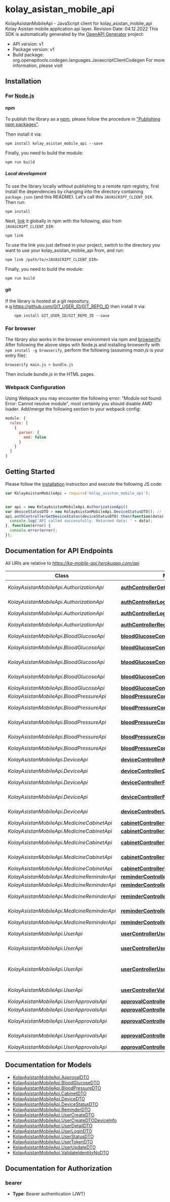 # kolay_asistan_mobile_api

KolayAsistanMobileApi - JavaScript client for kolay_asistan_mobile_api
Kolay Asistan mobile application api layer. Revision Date: 04.12.2022
This SDK is automatically generated by the [OpenAPI Generator](https://openapi-generator.tech) project:

- API version: v1
- Package version: v1
- Build package: org.openapitools.codegen.languages.JavascriptClientCodegen
For more information, please visit []()

## Installation

### For [Node.js](https://nodejs.org/)

#### npm

To publish the library as a [npm](https://www.npmjs.com/), please follow the procedure in ["Publishing npm packages"](https://docs.npmjs.com/getting-started/publishing-npm-packages).

Then install it via:

```shell
npm install kolay_asistan_mobile_api --save
```

Finally, you need to build the module:

```shell
npm run build
```

##### Local development

To use the library locally without publishing to a remote npm registry, first install the dependencies by changing into the directory containing `package.json` (and this README). Let's call this `JAVASCRIPT_CLIENT_DIR`. Then run:

```shell
npm install
```

Next, [link](https://docs.npmjs.com/cli/link) it globally in npm with the following, also from `JAVASCRIPT_CLIENT_DIR`:

```shell
npm link
```

To use the link you just defined in your project, switch to the directory you want to use your kolay_asistan_mobile_api from, and run:

```shell
npm link /path/to/<JAVASCRIPT_CLIENT_DIR>
```

Finally, you need to build the module:

```shell
npm run build
```

#### git

If the library is hosted at a git repository, e.g.https://github.com/GIT_USER_ID/GIT_REPO_ID
then install it via:

```shell
    npm install GIT_USER_ID/GIT_REPO_ID --save
```

### For browser

The library also works in the browser environment via npm and [browserify](http://browserify.org/). After following
the above steps with Node.js and installing browserify with `npm install -g browserify`,
perform the following (assuming *main.js* is your entry file):

```shell
browserify main.js > bundle.js
```

Then include *bundle.js* in the HTML pages.

### Webpack Configuration

Using Webpack you may encounter the following error: "Module not found: Error:
Cannot resolve module", most certainly you should disable AMD loader. Add/merge
the following section to your webpack config:

```javascript
module: {
  rules: [
    {
      parser: {
        amd: false
      }
    }
  ]
}
```

## Getting Started

Please follow the [installation](#installation) instruction and execute the following JS code:

```javascript
var KolayAsistanMobileApi = require('kolay_asistan_mobile_api');


var api = new KolayAsistanMobileApi.AuthorizationApi()
var deviceStatusDTO = new KolayAsistanMobileApi.DeviceStatusDTO(); // {DeviceStatusDTO} 
api.authControllerGetDeviceStatus(deviceStatusDTO).then(function(data) {
  console.log('API called successfully. Returned data: ' + data);
}, function(error) {
  console.error(error);
});


```

## Documentation for API Endpoints

All URIs are relative to *https://ka-mobile-api.herokuapp.com/api*

Class | Method | HTTP request | Description
------------ | ------------- | ------------- | -------------
*KolayAsistanMobileApi.AuthorizationApi* | [**authControllerGetDeviceStatus**](docs/AuthorizationApi.md#authControllerGetDeviceStatus) | **POST** /auth/get-device-status | Find Device
*KolayAsistanMobileApi.AuthorizationApi* | [**authControllerLoggedDetail**](docs/AuthorizationApi.md#authControllerLoggedDetail) | **GET** /auth/me | Logged User Detail
*KolayAsistanMobileApi.AuthorizationApi* | [**authControllerLogin**](docs/AuthorizationApi.md#authControllerLogin) | **POST** /auth/login | Login
*KolayAsistanMobileApi.AuthorizationApi* | [**authControllerRegisterUser**](docs/AuthorizationApi.md#authControllerRegisterUser) | **POST** /auth/register | Register user
*KolayAsistanMobileApi.BloodGlucoseApi* | [**bloodGlucoseControllerCreate**](docs/BloodGlucoseApi.md#bloodGlucoseControllerCreate) | **POST** /blood-glucose | Add
*KolayAsistanMobileApi.BloodGlucoseApi* | [**bloodGlucoseControllerDelete**](docs/BloodGlucoseApi.md#bloodGlucoseControllerDelete) | **DELETE** /blood-glucose/{id} | De
*KolayAsistanMobileApi.BloodGlucoseApi* | [**bloodGlucoseControllerFindUserAllItems**](docs/BloodGlucoseApi.md#bloodGlucoseControllerFindUserAllItems) | **GET** /blood-glucose/findUserAllItems | Find User All Items
*KolayAsistanMobileApi.BloodGlucoseApi* | [**bloodGlucoseControllerFindUserItem**](docs/BloodGlucoseApi.md#bloodGlucoseControllerFindUserItem) | **GET** /blood-glucose/findUserItem/{id} | Find User Item
*KolayAsistanMobileApi.BloodGlucoseApi* | [**bloodGlucoseControllerUpdate**](docs/BloodGlucoseApi.md#bloodGlucoseControllerUpdate) | **PUT** /blood-glucose/{id} | Update
*KolayAsistanMobileApi.BloodPressureApi* | [**bloodPressureControllerCreate**](docs/BloodPressureApi.md#bloodPressureControllerCreate) | **POST** /blood-pressure | Add
*KolayAsistanMobileApi.BloodPressureApi* | [**bloodPressureControllerDelete**](docs/BloodPressureApi.md#bloodPressureControllerDelete) | **DELETE** /blood-pressure/{id} | De
*KolayAsistanMobileApi.BloodPressureApi* | [**bloodPressureControllerFindUserAllItems**](docs/BloodPressureApi.md#bloodPressureControllerFindUserAllItems) | **GET** /blood-pressure/findUserAllItems | Find User All Items
*KolayAsistanMobileApi.BloodPressureApi* | [**bloodPressureControllerFindUserItem**](docs/BloodPressureApi.md#bloodPressureControllerFindUserItem) | **GET** /blood-pressure/findUserItem/{id} | Find User Item
*KolayAsistanMobileApi.BloodPressureApi* | [**bloodPressureControllerUpdate**](docs/BloodPressureApi.md#bloodPressureControllerUpdate) | **PUT** /blood-pressure/{id} | Update
*KolayAsistanMobileApi.DeviceApi* | [**deviceControllerAddNewDevice**](docs/DeviceApi.md#deviceControllerAddNewDevice) | **POST** /device | Add new device
*KolayAsistanMobileApi.DeviceApi* | [**deviceControllerDelete**](docs/DeviceApi.md#deviceControllerDelete) | **DELETE** /device/{id} | Delete
*KolayAsistanMobileApi.DeviceApi* | [**deviceControllerFindUserAllItems**](docs/DeviceApi.md#deviceControllerFindUserAllItems) | **GET** /device/findUserAllItems | Find User All Items
*KolayAsistanMobileApi.DeviceApi* | [**deviceControllerFindUserItem**](docs/DeviceApi.md#deviceControllerFindUserItem) | **GET** /device/findUserItem/{id} | Find User Item
*KolayAsistanMobileApi.DeviceApi* | [**deviceControllerUpdate**](docs/DeviceApi.md#deviceControllerUpdate) | **PUT** /device/{id} | Update device info
*KolayAsistanMobileApi.MedicineCabinetApi* | [**cabinetControllerCreate**](docs/MedicineCabinetApi.md#cabinetControllerCreate) | **POST** /cabinet | Add
*KolayAsistanMobileApi.MedicineCabinetApi* | [**cabinetControllerDelete**](docs/MedicineCabinetApi.md#cabinetControllerDelete) | **DELETE** /cabinet/{id} | Delete
*KolayAsistanMobileApi.MedicineCabinetApi* | [**cabinetControllerFindUserAllItems**](docs/MedicineCabinetApi.md#cabinetControllerFindUserAllItems) | **GET** /cabinet/findUserAllItems | Find User All Items
*KolayAsistanMobileApi.MedicineCabinetApi* | [**cabinetControllerFindUserItem**](docs/MedicineCabinetApi.md#cabinetControllerFindUserItem) | **GET** /cabinet/findUserItem/{id} | Find User Item
*KolayAsistanMobileApi.MedicineCabinetApi* | [**cabinetControllerUpdate**](docs/MedicineCabinetApi.md#cabinetControllerUpdate) | **PUT** /cabinet/{id} | Update
*KolayAsistanMobileApi.MedicineReminderApi* | [**reminderControllerCreate**](docs/MedicineReminderApi.md#reminderControllerCreate) | **POST** /reminder | Add
*KolayAsistanMobileApi.MedicineReminderApi* | [**reminderControllerDelete**](docs/MedicineReminderApi.md#reminderControllerDelete) | **DELETE** /reminder/{id} | Delete
*KolayAsistanMobileApi.MedicineReminderApi* | [**reminderControllerFindUserAllItems**](docs/MedicineReminderApi.md#reminderControllerFindUserAllItems) | **GET** /reminder/findUserAllItems | Find User All Items
*KolayAsistanMobileApi.MedicineReminderApi* | [**reminderControllerFindUserItem**](docs/MedicineReminderApi.md#reminderControllerFindUserItem) | **GET** /reminder/findUserItem/{id} | Find User Item
*KolayAsistanMobileApi.MedicineReminderApi* | [**reminderControllerUpdate**](docs/MedicineReminderApi.md#reminderControllerUpdate) | **PUT** /reminder/{id} | Update
*KolayAsistanMobileApi.UserApi* | [**userControllerUserDetail**](docs/UserApi.md#userControllerUserDetail) | **GET** /user | Logged User Detail
*KolayAsistanMobileApi.UserApi* | [**userControllerUserUpdate**](docs/UserApi.md#userControllerUserUpdate) | **PUT** /user | Logged user update
*KolayAsistanMobileApi.UserApi* | [**userControllerUserUpdateStatus**](docs/UserApi.md#userControllerUserUpdateStatus) | **PATCH** /user | Logged User Update Status
*KolayAsistanMobileApi.UserApi* | [**userControllerValidateIdentityNo**](docs/UserApi.md#userControllerValidateIdentityNo) | **POST** /user/validate-identity-no | Find Device
*KolayAsistanMobileApi.UserApprovalsApi* | [**approvalControllerCreate**](docs/UserApprovalsApi.md#approvalControllerCreate) | **POST** /approval | Add
*KolayAsistanMobileApi.UserApprovalsApi* | [**approvalControllerDelete**](docs/UserApprovalsApi.md#approvalControllerDelete) | **DELETE** /approval/{id} | De
*KolayAsistanMobileApi.UserApprovalsApi* | [**approvalControllerFindUserAllItems**](docs/UserApprovalsApi.md#approvalControllerFindUserAllItems) | **GET** /approval/findUserAllItems | Find User All Items
*KolayAsistanMobileApi.UserApprovalsApi* | [**approvalControllerFindUserItem**](docs/UserApprovalsApi.md#approvalControllerFindUserItem) | **GET** /approval/findUserItem/{id} | Find User Item
*KolayAsistanMobileApi.UserApprovalsApi* | [**approvalControllerUpdate**](docs/UserApprovalsApi.md#approvalControllerUpdate) | **PUT** /approval/{id} | Update


## Documentation for Models

 - [KolayAsistanMobileApi.ApprovalDTO](docs/ApprovalDTO.md)
 - [KolayAsistanMobileApi.BloodGlucoseDTO](docs/BloodGlucoseDTO.md)
 - [KolayAsistanMobileApi.BloodPressureDTO](docs/BloodPressureDTO.md)
 - [KolayAsistanMobileApi.CabinetDTO](docs/CabinetDTO.md)
 - [KolayAsistanMobileApi.DeviceDTO](docs/DeviceDTO.md)
 - [KolayAsistanMobileApi.DeviceStatusDTO](docs/DeviceStatusDTO.md)
 - [KolayAsistanMobileApi.ReminderDTO](docs/ReminderDTO.md)
 - [KolayAsistanMobileApi.UserCreateDTO](docs/UserCreateDTO.md)
 - [KolayAsistanMobileApi.UserCreateDTODeviceInfo](docs/UserCreateDTODeviceInfo.md)
 - [KolayAsistanMobileApi.UserDetailDTO](docs/UserDetailDTO.md)
 - [KolayAsistanMobileApi.UserLoginDTO](docs/UserLoginDTO.md)
 - [KolayAsistanMobileApi.UserStatusDTO](docs/UserStatusDTO.md)
 - [KolayAsistanMobileApi.UserTokenDTO](docs/UserTokenDTO.md)
 - [KolayAsistanMobileApi.UserUpdateDTO](docs/UserUpdateDTO.md)
 - [KolayAsistanMobileApi.ValidateIdentityNoDTO](docs/ValidateIdentityNoDTO.md)


## Documentation for Authorization



### bearer

- **Type**: Bearer authentication (JWT)

